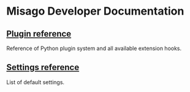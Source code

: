 # Misago Developer Documentation

## [Plugin reference](plugins.md)

Reference of Python plugin system and all available extension hooks.


## [Settings reference](settings.md)

List of default settings.